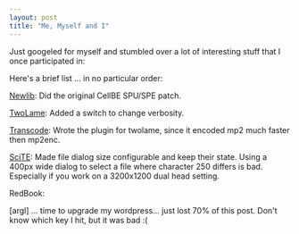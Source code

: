 ```yaml
---
layout: post
title: "Me, Myself and I"
---
```


Just googeled for myself and stumbled over a lot of interesting stuff that I once participated in:

Here's a brief list ... in no particular order:

[Newlib](http://sourceware.org/newlib/):
Did the original CellBE SPU/SPE patch.

[TwoLame](http://www.twolame.org/):
Added a switch to change verbosity.

[Transcode](http://www.transcoding.org/cgi-bin/transcode):
Wrote the plugin for twolame, since it encoded mp2 much faster then mp2enc.

[SciTE](http://www.scintilla.org/):
Made file dialog size configurable and keep their state.
Using a 400px wide dialog to select a file where character 250 differs is bad.
Especially if you work on a 3200x1200 dual head setting.

RedBook:

[argl] ... time to upgrade my wordpress... just lost 70% of this post.
Don't know which key I hit, but it was bad :(




